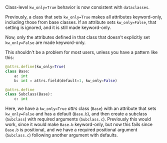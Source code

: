 Class-level `kw_only=True` behavior is now consistent with `dataclasses`.

Previously, a class that sets `kw_only=True` makes all attributes keyword-only, including those from base classes.
If an attribute sets `kw_only=False`, that setting is ignored, and it is still made keyword-only.

Now, only the attributes defined in that class that doesn't explicitly set `kw_only=False` are made keyword-only.

This shouldn't be a problem for most users, unless you have a pattern like this:

```python
@attrs.define(kw_only=True)
class Base:
    a: int
    b: int = attrs.field(default=1, kw_only=False)

@attrs.define
class Subclass(Base):
    c: int
```

Here, we have a `kw_only=True` *attrs* class (`Base`) with an attribute that sets `kw_only=False` and has a default (`Base.b`), and then create a subclass (`Subclass`) with required arguments (`Subclass.c`).
Previously this would work, since it would make `Base.b` keyword-only, but now this fails since `Base.b` is positional, and we have a required positional argument (`Subclass.c`) following another argument with defaults.
